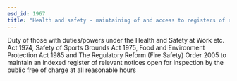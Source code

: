 ```yaml
---
esd_id: 1967
title: "Health and safety - maintaining of and access to registers of notices"
---
```


Duty of those with duties/powers under the Health and Safety at Work etc. Act 1974, Safety of Sports Grounds Act 1975, Food and Environment Protection Act 1985 and The Regulatory Reform (Fire Safety) Order 2005 to maintain an indexed register of relevant notices open for inspection by the public free of charge at all reasonable hours 


